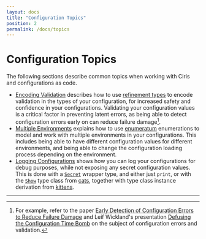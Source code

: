 ```yaml
---
layout: docs
title: "Configuration Topics"
position: 2
permalink: /docs/topics
---
```


# Configuration Topics
The following sections describe common topics when working with Ciris and configurations as code.

- [Encoding Validation](/docs/validation) describes how to use [refinement types](/docs/refined-module) to encode validation in the types of your configuration, for increased safety and confidence in your configurations. Validating your configuration values is a critical factor in preventing latent errors, as being able to detect configuration errors early on can reduce failure damage[^1].
- [Multiple Environments](/docs/environments) explains how to use [enumeratum](/docs/enumeratum-module) enumerations to model and work with multiple environments in your configurations. This includes being able to have different configuration values for different environments, and being able to change the configuration loading process depending on the environment.
- [Logging Configurations](/docs/logging) shows how you can log your configurations for debug purposes, while not exposing any secret configuration values. This is done with a [`Secret`][Secret] wrapper type, and either just `print`, or with the [`Show`][Show] type class from [cats](/docs/cats-module), together with type class instance derivation from [kittens][kittens].

---

[^1]: For example, refer to the paper [Early Detection of Configuration Errors to Reduce Failure Damage](https://www.usenix.org/system/files/conference/osdi16/osdi16-xu.pdf) and Leif Wickland's presentation [Defusing the Configuration Time Bomb](http://leifwickland.github.io/presentations/configBomb/) on the subject of configuration errors and validation.

[kittens]: https://github.com/milessabin/kittens
[Secret]: /api/ciris/Secret.html
[Show]: https://typelevel.org/cats/typeclasses/show.html
